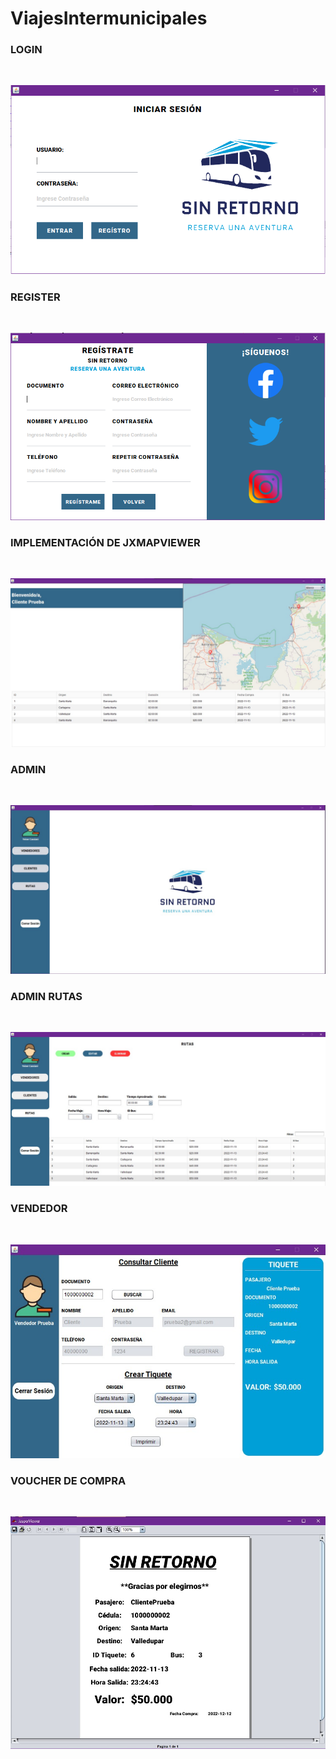 # ViajesIntermunicipales
<h3>LOGIN</h3> <br>

![alt text](https://github.com/YeinerCassiani/ViajesIntermunicipales/blob/main/Imagenes/CapturaLogin.PNG)

<h3>REGISTER</h3> <br>

![alt text](https://github.com/YeinerCassiani/ViajesIntermunicipales/blob/main/Imagenes/CapturaRegister.PNG)

<h3>IMPLEMENTACIÓN DE JXMAPVIEWER</h3> <br>

![alt text](https://github.com/YeinerCassiani/ViajesIntermunicipales/blob/main/Imagenes/CapturaImplementacionMapa.PNG)

<h3>ADMIN</h3> <br>

![alt text](https://github.com/YeinerCassiani/ViajesIntermunicipales/blob/main/Imagenes/CapturaAdmin.PNG)

<h3>ADMIN RUTAS</h3> <br>

![alt text](https://github.com/YeinerCassiani/ViajesIntermunicipales/blob/main/Imagenes/CapturaAdminRutas.PNG)

<h3>VENDEDOR</h3> <br>

![alt text](https://github.com/YeinerCassiani/ViajesIntermunicipales/blob/main/Imagenes/CapturaVendedor.PNG)

<h3>VOUCHER DE COMPRA</h3> <br>

![alt text](https://github.com/YeinerCassiani/ViajesIntermunicipales/blob/main/Imagenes/CapturaVoucher.PNG)
